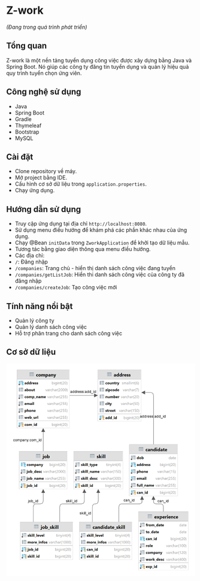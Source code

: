 # Z-work
*(Đang trong quá trình phát triển)*
## Tổng quan 
Z-work là một nền tảng tuyển dụng công việc được xây dựng bằng Java và Spring Boot. Nó giúp các công ty đăng tin tuyển dụng và quản lý hiệu quả quy trình tuyển chọn ứng viên.

## Công nghệ sử dụng
- Java
- Spring Boot
- Gradle
- Thymeleaf
- Bootstrap
- MySQL

## Cài đặt
- Clone repository về máy.
- Mở project bằng IDE.
- Cấu hình cơ sở dữ liệu trong `application.properties`.
- Chạy ứng dụng.


## Hướng dẫn sử dụng
- Truy cập ứng dụng tại địa chỉ `http://localhost:8080`.
- Sử dụng menu điều hướng để khám phá các phần khác nhau của ứng dụng.
- Chạy @Bean `initData` trong `ZworkApplication` để khởi tạo dữ liệu mẫu.
- Tương tác bằng giao diện thông qua menu điều hướng.
- Các địa chỉ:
- `/`: Đăng nhập
- `/companies`: Trang chủ - hiển thị danh sách công việc đang tuyển
- `/companies/getListJob`: Hiển thi danh sách công việc của công ty đã đăng nhập
- `/companies/createJob`: Tạo công việc mới

## Tính năng nổi bật
- Quản lý công ty
- Quản lý danh sách công việc
- Hỗ trợ phân trang cho danh sách công việc

## Cơ sở dữ liệu
![img.png](img.png)

